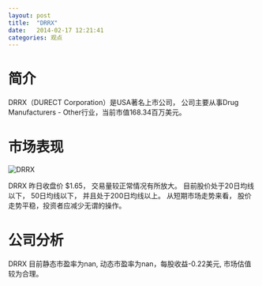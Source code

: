 ```yaml
---
layout: post
title:  "DRRX"
date:   2014-02-17 12:21:41
categories: 观点
---
```


# 简介
DRRX（DURECT Corporation）是USA著名上市公司，
公司主要从事Drug Manufacturers - Other行业，当前市值168.34百万美元。

# 市场表现

![DRRX](http://finviz.com/chart.ashx?t=DRRX&ty=c&ta=1&p=d&s=l)

DRRX 昨日收盘价 $1.65，
交易量较正常情况有所放大。
目前股价处于20日均线以下，
50日均线以下，
并且处于200日均线以上。
从短期市场走势来看，
股价走势平稳，投资者应减少无谓的操作。

# 公司分析
DRRX 目前静态市盈率为nan, 动态市盈率为nan，每股收益-0.22美元,
市场估值较为合理。
